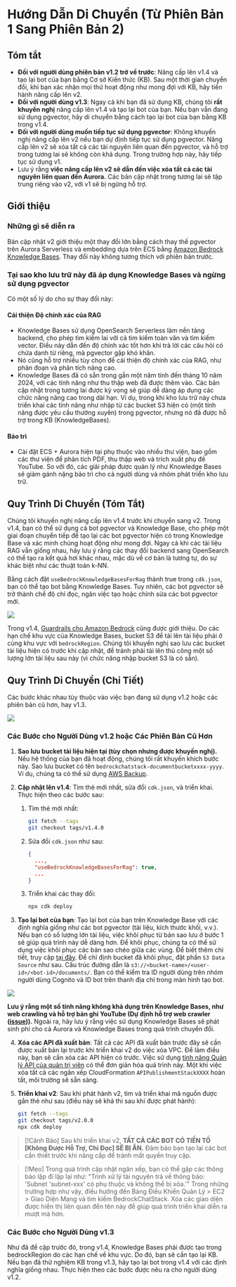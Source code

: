 # Hướng Dẫn Di Chuyển (Từ Phiên Bản 1 Sang Phiên Bản 2)

## Tóm tắt

- **Đối với người dùng phiên bản v1.2 trở về trước**: Nâng cấp lên v1.4 và tạo lại bot của bạn bằng Cơ sở Kiến thức (KB). Sau một thời gian chuyển đổi, khi bạn xác nhận mọi thứ hoạt động như mong đợi với KB, hãy tiến hành nâng cấp lên v2.
- **Đối với người dùng v1.3**: Ngay cả khi bạn đã sử dụng KB, chúng tôi **rất khuyến nghị** nâng cấp lên v1.4 và tạo lại bot của bạn. Nếu bạn vẫn đang sử dụng pgvector, hãy di chuyển bằng cách tạo lại bot của bạn bằng KB trong v1.4.
- **Đối với người dùng muốn tiếp tục sử dụng pgvector**: Không khuyến nghị nâng cấp lên v2 nếu bạn dự định tiếp tục sử dụng pgvector. Nâng cấp lên v2 sẽ xóa tất cả các tài nguyên liên quan đến pgvector, và hỗ trợ trong tương lai sẽ không còn khả dụng. Trong trường hợp này, hãy tiếp tục sử dụng v1.
- Lưu ý rằng **việc nâng cấp lên v2 sẽ dẫn đến việc xóa tất cả các tài nguyên liên quan đến Aurora.** Các bản cập nhật trong tương lai sẽ tập trung riêng vào v2, với v1 sẽ bị ngừng hỗ trợ.

## Giới thiệu

### Những gì sẽ diễn ra

Bản cập nhật v2 giới thiệu một thay đổi lớn bằng cách thay thế pgvector trên Aurora Serverless và embedding dựa trên ECS bằng [Amazon Bedrock Knowledge Bases](https://docs.aws.amazon.com/bedrock/latest/userguide/knowledge-base.html). Thay đổi này không tương thích với phiên bản trước.

### Tại sao kho lưu trữ này đã áp dụng Knowledge Bases và ngừng sử dụng pgvector

Có một số lý do cho sự thay đổi này:

#### Cải thiện Độ chính xác của RAG

- Knowledge Bases sử dụng OpenSearch Serverless làm nền tảng backend, cho phép tìm kiếm lai với cả tìm kiếm toàn văn và tìm kiếm vector. Điều này dẫn đến độ chính xác tốt hơn khi trả lời các câu hỏi có chứa danh từ riêng, mà pgvector gặp khó khăn.
- Nó cũng hỗ trợ nhiều tùy chọn để cải thiện độ chính xác của RAG, như phân đoạn và phân tích nâng cao.
- Knowledge Bases đã có sẵn trong gần một năm tính đến tháng 10 năm 2024, với các tính năng như thu thập web đã được thêm vào. Các bản cập nhật trong tương lai được kỳ vọng sẽ giúp dễ dàng áp dụng các chức năng nâng cao trong dài hạn. Ví dụ, trong khi kho lưu trữ này chưa triển khai các tính năng như nhập từ các bucket S3 hiện có (một tính năng được yêu cầu thường xuyên) trong pgvector, nhưng nó đã được hỗ trợ trong KB (KnowledgeBases).

#### Bảo trì

- Cài đặt ECS + Aurora hiện tại phụ thuộc vào nhiều thư viện, bao gồm các thư viện để phân tích PDF, thu thập web và trích xuất phụ đề YouTube. So với đó, các giải pháp được quản lý như Knowledge Bases sẽ giảm gánh nặng bảo trì cho cả người dùng và nhóm phát triển kho lưu trữ.

## Quy Trình Di Chuyển (Tóm Tắt)

Chúng tôi khuyến nghị nâng cấp lên v1.4 trước khi chuyển sang v2. Trong v1.4, bạn có thể sử dụng cả bot pgvector và Knowledge Base, cho phép một giai đoạn chuyển tiếp để tạo lại các bot pgvector hiện có trong Knowledge Base và xác minh chúng hoạt động như mong đợi. Ngay cả khi các tài liệu RAG vẫn giống nhau, hãy lưu ý rằng các thay đổi backend sang OpenSearch có thể tạo ra kết quả hơi khác nhau, mặc dù về cơ bản là tương tự, do sự khác biệt như các thuật toán k-NN.

Bằng cách đặt `useBedrockKnowledgeBasesForRag` thành true trong `cdk.json`, bạn có thể tạo bot bằng Knowledge Bases. Tuy nhiên, các bot pgvector sẽ trở thành chế độ chỉ đọc, ngăn việc tạo hoặc chỉnh sửa các bot pgvector mới.

![](../imgs/v1_to_v2_readonly_bot.png)

Trong v1.4, [Guardrails cho Amazon Bedrock](https://aws.amazon.com/jp/bedrock/guardrails/) cũng được giới thiệu. Do các hạn chế khu vực của Knowledge Bases, bucket S3 để tải lên tài liệu phải ở cùng khu vực với `bedrockRegion`. Chúng tôi khuyến nghị sao lưu các bucket tài liệu hiện có trước khi cập nhật, để tránh phải tải lên thủ công một số lượng lớn tài liệu sau này (vì chức năng nhập bucket S3 là có sẵn).

## Quy Trình Di Chuyển (Chi Tiết)

Các bước khác nhau tùy thuộc vào việc bạn đang sử dụng v1.2 hoặc các phiên bản cũ hơn, hay v1.3.

![](../imgs/v1_to_v2_arch.png)

### Các Bước cho Người Dùng v1.2 hoặc Các Phiên Bản Cũ Hơn

1. **Sao lưu bucket tài liệu hiện tại (tùy chọn nhưng được khuyến nghị).** Nếu hệ thống của bạn đã hoạt động, chúng tôi rất khuyến khích bước này. Sao lưu bucket có tên `bedrockchatstack-documentbucketxxxx-yyyy`. Ví dụ, chúng ta có thể sử dụng [AWS Backup](https://docs.aws.amazon.com/aws-backup/latest/devguide/s3-backups.html).

2. **Cập nhật lên v1.4**: Tìm thẻ mới nhất, sửa đổi `cdk.json`, và triển khai. Thực hiện theo các bước sau:

   1. Tìm thẻ mới nhất:
      ```bash
      git fetch --tags
      git checkout tags/v1.4.0
      ```
   2. Sửa đổi `cdk.json` như sau:
      ```json
      {
        ...,
        "useBedrockKnowledgeBasesForRag": true,
        ...
      }
      ```
   3. Triển khai các thay đổi:
      ```bash
      npx cdk deploy
      ```

3. **Tạo lại bot của bạn**: Tạo lại bot của bạn trên Knowledge Base với các định nghĩa giống như các bot pgvector (tài liệu, kích thước khối, v.v.). Nếu bạn có số lượng lớn tài liệu, việc khôi phục từ bản sao lưu ở bước 1 sẽ giúp quá trình này dễ dàng hơn. Để khôi phục, chúng ta có thể sử dụng việc khôi phục các bản sao chéo giữa các vùng. Để biết thêm chi tiết, truy cập [tại đây](https://docs.aws.amazon.com/aws-backup/latest/devguide/restoring-s3.html). Để chỉ định bucket đã khôi phục, đặt phần `S3 Data Source` như sau. Cấu trúc đường dẫn là `s3://<bucket-name>/<user-id>/<bot-id>/documents/`. Bạn có thể kiểm tra ID người dùng trên nhóm người dùng Cognito và ID bot trên thanh địa chỉ trong màn hình tạo bot.

![](../imgs/v1_to_v2_KB_s3_source.png)

**Lưu ý rằng một số tính năng không khả dụng trên Knowledge Bases, như web crawling và hỗ trợ bản ghi YouTube (Dự định hỗ trợ web crawler ([issue](https://github.com/aws-samples/bedrock-chat/issues/557))).** Ngoài ra, hãy lưu ý rằng việc sử dụng Knowledge Bases sẽ phát sinh phí cho cả Aurora và Knowledge Bases trong quá trình chuyển đổi.

4. **Xóa các API đã xuất bản**: Tất cả các API đã xuất bản trước đây sẽ cần được xuất bản lại trước khi triển khai v2 do việc xóa VPC. Để làm điều này, bạn sẽ cần xóa các API hiện có trước. Việc sử dụng [tính năng Quản lý API của quản trị viên](../ADMINISTRATOR_vi-VN.md) có thể đơn giản hóa quá trình này. Một khi việc xóa tất cả các ngăn xếp CloudFormation `APIPublishmentStackXXXX` hoàn tất, môi trường sẽ sẵn sàng.

5. **Triển khai v2**: Sau khi phát hành v2, tìm và triển khai mã nguồn được gắn thẻ như sau (điều này sẽ khả thi sau khi được phát hành):
   ```bash
   git fetch --tags
   git checkout tags/v2.0.0
   npx cdk deploy
   ```

> [!Cảnh Báo]
> Sau khi triển khai v2, **TẤT CẢ CÁC BOT CÓ TIỀN TỐ [Không Được Hỗ Trợ, Chỉ Đọc] SẼ BỊ ẨN.** Đảm bảo bạn tạo lại các bot cần thiết trước khi nâng cấp để tránh mất quyền truy cập.

> [!Mẹo]
> Trong quá trình cập nhật ngăn xếp, bạn có thể gặp các thông báo lặp đi lặp lại như: "Trình xử lý tài nguyên trả về thông báo: 'Subnet 'subnet-xxx' có phụ thuộc và không thể bị xóa.'" Trong những trường hợp như vậy, điều hướng đến Bảng Điều Khiển Quản Lý > EC2 > Giao Diện Mạng và tìm kiếm BedrockChatStack. Xóa các giao diện được hiển thị liên quan đến tên này để giúp quá trình triển khai diễn ra mượt mà hơn.

### Các Bước cho Người Dùng v1.3

Như đã đề cập trước đó, trong v1.4, Knowledge Bases phải được tạo trong bedrockRegion do các hạn chế về khu vực. Do đó, bạn sẽ cần tạo lại KB. Nếu bạn đã thử nghiệm KB trong v1.3, hãy tạo lại bot trong v1.4 với các định nghĩa giống nhau. Thực hiện theo các bước được nêu ra cho người dùng v1.2.
